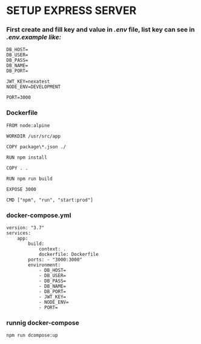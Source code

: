 # SETUP EXPRESS SERVER

### First create and fill key and value in <i>.env</i> file, list key can see in <i>.env.example like:</i>
```
DB_HOST=
DB_USER=
DB_PASS=
DB_NAME=
DB_PORT=

JWT_KEY=nexatest
NODE_ENV=DEVELOPMENT

PORT=3000
```

### Dockerfile
```
FROM node:alpine

WORKDIR /usr/src/app

COPY package\*.json ./

RUN npm install

COPY . .

RUN npm run build

EXPOSE 3000

CMD ["npm", "run", "start:prod"]
```

### docker-compose.yml
```
version: "3.7"
services:
    app:
        build:
            context: .
            dockerfile: Dockerfile
        ports: - "3000:3000"
        environment:
            - DB_HOST=
            - DB_USER=
            - DB_PASS=
            - DB_NAME=
            - DB_PORT=
            - JWT_KEY=
            - NODE_ENV=
            - PORT=
```


### runnig docker-compose
```
npm run dcompose:up
```
